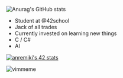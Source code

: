 ![Anurag's GitHub stats](https://github-readme-stats.vercel.app/api?username=junya42&show_icons=true&theme=radical)

- Student at @42school
- Jack of all trades
- Currently invested on learning new things
- C / C#
- AI

[![anremiki's 42 stats](https://badge42.vercel.app/api/v2/stats/cl180lomu006009mcp03u1zev?cursusId=21)](https://github.com/JaeSeoKim/badge42)

![vimmeme](https://user-images.githubusercontent.com/59654989/160253790-9d28e31d-fc58-4b6b-9887-40c5de2107cf.jpg)
